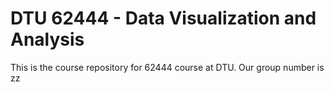 # DTU 62444 - Data Visualization and Analysis

This is the course repository for 62444 course at DTU. Our group number is zz
